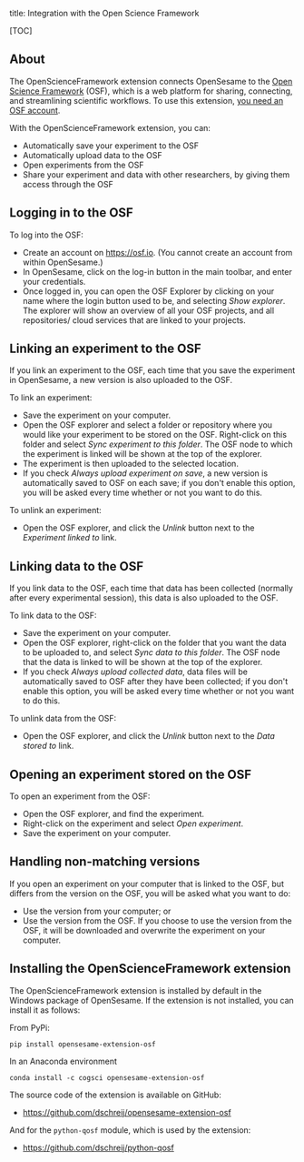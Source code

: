 title: Integration with the Open Science Framework

[TOC]

## About

The OpenScienceFramework extension connects OpenSesame to the [Open Science Framework](https://osf.io) (OSF), which is a web platform for sharing, connecting, and streamlining scientific workflows. To use this extension, [you need an OSF account](https://osf.io/login/?sign_up=True).

With the OpenScienceFramework extension, you can:

- Automatically save your experiment to the OSF
- Automatically upload data to the OSF
- Open experiments from the OSF
- Share your experiment and data with other researchers, by giving them access through the OSF

## Logging in to the OSF

To log into the OSF:

- Create an account on <https://osf.io>. (You cannot create an account from within OpenSesame.)
- In OpenSesame, click on the log-in button in the main toolbar, and enter your credentials.
- Once logged in, you can open the OSF Explorer by clicking on your name where the login button used to be, and selecting *Show explorer*. The explorer will show an overview of all your OSF projects, and all repositories/ cloud services that are linked to your projects.

## Linking an experiment to the OSF

If you link an experiment to the OSF, each time that you save the experiment in OpenSesame, a new version is also uploaded to the OSF.

To link an experiment:

- Save the experiment on your computer.
- Open the OSF explorer and select a folder or repository where you would like your experiment to be stored on the OSF. Right-click on this folder and select *Sync experiment to this folder*. The OSF node to which the experiment is linked will be shown at the top of the explorer.
- The experiment is then uploaded to the selected location.
- If you check *Always upload experiment on save*, a new version is automatically saved to OSF on each save; if you don't enable this option, you will be asked every time whether or not you want to do this.

To unlink an experiment:

- Open the OSF explorer, and click the *Unlink* button next to the *Experiment linked to* link.

## Linking data to the OSF

If you link data to the OSF, each time that data has been collected (normally after every experimental session), this data is also uploaded to the OSF.

To link data to the OSF:

- Save the experiment on your computer.
- Open the OSF explorer, right-click on the folder that you want the data to be uploaded to, and select *Sync data to this folder*. The OSF node that the data is linked to will be shown at the top of the explorer.
- If you check *Always upload collected data*, data files will be automatically saved to OSF after they have been collected; if you don't enable this option, you will be asked every time whether or not you want to do this.

To unlink data from the OSF:

- Open the OSF explorer, and click the *Unlink* button next to the *Data stored to* link.

## Opening an experiment stored on the OSF

To open an experiment from the OSF:

- Open the OSF explorer, and find the experiment.
- Right-click on the experiment and select *Open experiment*.
- Save the experiment on your computer.

## Handling non-matching versions

If you open an experiment on your computer that is linked to the OSF, but differs from the version on the OSF, you will be asked what you want to do:

- Use the version from your computer; or
- Use the version from the OSF. If you choose to use the version from the OSF, it will be downloaded and overwrite the experiment on your computer.

## Installing the OpenScienceFramework extension

The OpenScienceFramework extension is installed by default in the Windows package of OpenSesame. If the extension is not installed, you can install it as follows:

From PyPi:

~~~
pip install opensesame-extension-osf
~~~

In an Anaconda environment

~~~
conda install -c cogsci opensesame-extension-osf
~~~

The source code of the extension is available on GitHub:

- <https://github.com/dschreij/opensesame-extension-osf>

And for the `python-qosf` module, which is used by the extension:

- <https://github.com/dschreij/python-qosf>
